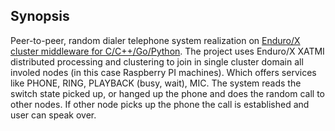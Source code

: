 ## Synopsis

Peer-to-peer, random dialer telephone system realization on [Enduro/X cluster middleware for C/C++/Go/Python](http://www.endurox.org).
The project uses Enduro/X XATMI distributed processing and clustering to join in single cluster domain all involed nodes (in this
case Raspberry PI machines). Which offers services like PHONE, RING, PLAYBACK (busy, wait), MIC. The system reads the switch state
picked up, or hanged up the phone and does the random call to other nodes. If other node picks up the phone
the call is established and user can speak over.



